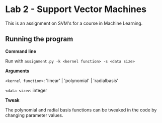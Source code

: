# Lab 2 - Support Vector Machines

This is an assignment on SVM's for a course in Machine Learning.

## Running the program

**Command line**

Run with `assignment.py -k <kernel function> -s <data size>`

**Arguments**

`<kernel function>`:  'linear' |  'polynomial' |  'radialbasis'

`<data size>`:  integer

**Tweak**

The polynomial and radial basis functions can be tweaked in the code by changing parameter values.
